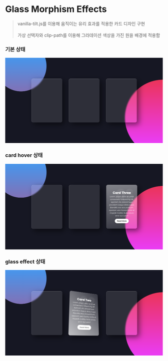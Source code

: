 # Glass Morphism Effects

> vanilla-tilt.js를 이용해 움직이는 유리 효과를 적용한 카드 디자인 구현 <br><br>
> 가상 선택자와 clip-path를 이용해 그라데이션 색상을 가진 원을 배경에 적용함

### 기본 상태

<img src="./src/initImg.png" width="100%" height="30%" title="px(픽셀) 크기 설정" alt="RubberDuck"/>

### card hover 상태

<img src="./src/hoverImg.png" width="100%" height="30%" title="px(픽셀) 크기 설정" alt="RubberDuck"/>

### glass effect 상태

<img src="./src/glassImg.png" width="100%" height="30%" title="px(픽셀) 크기 설정" alt="RubberDuck"/>
